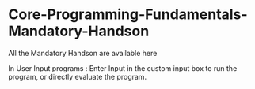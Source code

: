 # Core-Programming-Fundamentals-Mandatory-Handson
All the Mandatory Handson are available here


In User Input programs :
Enter Input in the custom input box to run the program, or directly evaluate the program.
